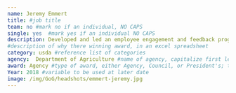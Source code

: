 ```yaml
---
name: Jeremy Emmert
title: #job title
team: no #mark no if an individual, NO CAPS
single: yes  #mark yes if an individual NO CAPS
description: Developed and led an employee engagement and feedback program across the Food Safety and Inspection Service. Jeremy’s program identified thousands of feedback points and immediate actions to improve training, efficiency, retention, and communication with front-line employees.
#description of why there winning award, in an excel spreadsheet
category: usda #reference list of categories
agency:  Department of Agriculture #name of agency, capitalize first letter of each name
award: Agency #type of award, either Agency, Council, or President's; this is case sensitive so make sure to match the options listed exactly. This section generates the format of the card
Year: 2018 #variable to be used at later date
image: /img/GoG/headshots/emmert-jeremy.jpg
---
```

